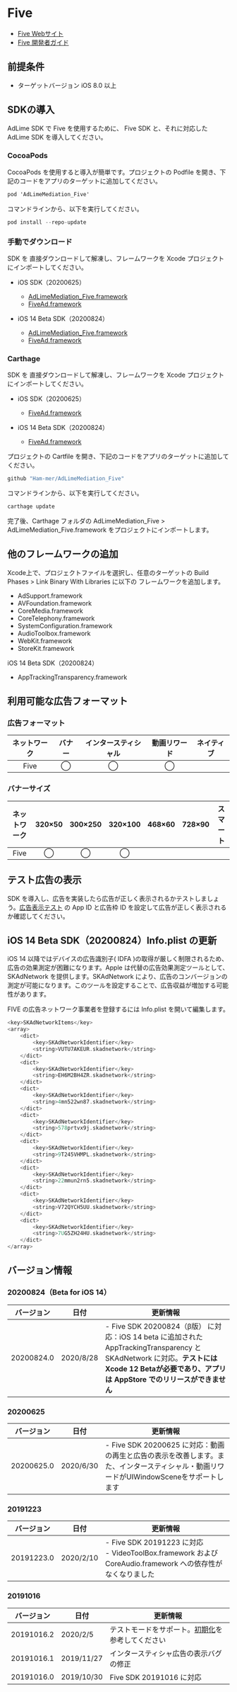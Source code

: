 # Five
- [Five Webサイト](hhttps://www.five-corp.com/)
- [Five 開発者ガイド](https://partner.fivecdm.com/help/integration)

## 前提条件
- ターゲットバージョン iOS 8.0 以上

## SDKの導入

AdLime SDK で Five を使用するために、 Five SDK と、それに対応した AdLime SDK を導入してください。

### CocoaPods

CocoaPods を使用すると導入が簡単です。プロジェクトの Podfile を開き、下記のコードをアプリのターゲットに追加してください。
```objectivec
pod 'AdLimeMediation_Five'
```

コマンドラインから、以下を実行してください。
```objectivec
pod install --repo-update
```

### 手動でダウンロード
SDK を 直接ダウンロードして解凍し、フレームワークを Xcode プロジェクトにインポートしてください。
- iOS SDK（20200625）
    - [AdLimeMediation_Five.framework](https://github.com/Ham-mer/AdLime-iOS-Pub/raw/master/DownloadZip/AdLimeMediation_Five/20200625.0.zip)
    - [FiveAd.framework](https://s3-ap-northeast-1.amazonaws.com/fivecdm-public/release-sdk/ios/20200625/FiveAd.framework-20200625.zip)

- iOS 14 Beta SDK（20200824）
    - [AdLimeMediation_Five.framework](https://github.com/Ham-mer/AdLime-iOS-Pub/raw/master/DownloadZip/AdLimeMediation_Five/20200824.0.zip)
    - [FiveAd.framework](https://s3-ap-northeast-1.amazonaws.com/fivecdm-public/release-sdk/ios/20200824/FiveAd.framework-20200824.zip)

### Carthage
SDK を 直接ダウンロードして解凍し、フレームワークを Xcode プロジェクトにインポートしてください。
- iOS SDK（20200625）
    - [FiveAd.framework](https://s3-ap-northeast-1.amazonaws.com/fivecdm-public/release-sdk/ios/20200625/FiveAd.framework-20200625.zip)

- iOS 14 Beta SDK（20200824）
    - [FiveAd.framework](https://s3-ap-northeast-1.amazonaws.com/fivecdm-public/release-sdk/ios/20200824/FiveAd.framework-20200824.zip)

プロジェクトの Cartfile を開き、下記のコードをアプリのターゲットに追加してください。
```objectivec
github "Ham-mer/AdLimeMediation_Five"
```

コマンドラインから、以下を実行してください。
```objectivec
carthage update
```

完了後、Carthage フォルダの AdLimeMediation_Five > AdLimeMediation_Five.framework をプロジェクトにインポートします。

## 他のフレームワークの追加
Xcode上で、プロジェクトファイルを選択し、任意のターゲットの Build Phases > Link Binary With Libraries に以下の フレームワークを追加します。

- AdSupport.framework
- AVFoundation.framework
- CoreMedia.framework
- CoreTelephony.framework
- SystemConfiguration.framework
- AudioToolbox.framework
- WebKit.framework
- StoreKit.framework

iOS 14 Beta SDK（20200824）
- AppTrackingTransparency.framework

## 利用可能な広告フォーマット

### 広告フォーマット
|ネットワーク|バナー|インタースティシャル|動画リワード|ネイティブ|
|:--------:|:----:|:--------------:|:------:|:----:|
|Five      |◯     | ◯          |◯       |     |

### バナーサイズ
|ネットワーク  |320×50  |300×250   |320×100  |468×60  |728×90  |スマート    |
|:-------:|:------:|:--------:|:-------:|:------:|:------:|:-------:|
|Five    |◯       |◯         |    ◯     |        |       |         |

## テスト広告の表示
SDK を導入し、広告を実装したら広告が正しく表示されるかテストしましょう。[広告表示テスト](./test.md#Five) の App ID と広告枠 ID を設定して広告が正しく表示されるか確認してください。

## iOS 14 Beta SDK（20200824）Info.plist の更新

iOS 14 以降ではデバイスの広告識別子( IDFA )の取得が厳しく制限されるため、広告の効果測定が困難になります。Apple は代替の広告効果測定ツールとして、SKAdNetwork を提供します。SKAdNetwork により、広告のコンバージョンの測定が可能になります。このツールを設定することで、広告収益が増加する可能性があります。

FIVE の広告ネットワーク事業者を登録するには Info.plist を開いて編集します。

```objectivec
<key>SKAdNetworkItems</key>
<array>
    <dict>
        <key>SKAdNetworkIdentifier</key>
        <string>VUTU7AKEUR.skadnetwork</string>
    </dict>
    <dict>
        <key>SKAdNetworkIdentifier</key>
        <string>EH6M2BH4ZR.skadnetwork</string>
    </dict>
    <dict>
        <key>SKAdNetworkIdentifier</key>
        <string>4mn522wn87.skadnetwork</string>
    </dict>
    <dict>
        <key>SKAdNetworkIdentifier</key>
        <string>578prtvx9j.skadnetwork</string>
    </dict>
    <dict>
        <key>SKAdNetworkIdentifier</key>
        <string>9T245VHMPL.skadnetwork</string>
    </dict>
    <dict>
        <key>SKAdNetworkIdentifier</key>
        <string>22mmun2rn5.skadnetwork</string>
    </dict>
    <dict>
        <key>SKAdNetworkIdentifier</key>
        <string>V72QYCH5UU.skadnetwork</string>
    </dict>
    <dict>
        <key>SKAdNetworkIdentifier</key>
        <string>7UG5ZH24HU.skadnetwork</string>
    </dict>
</array>
```

## バージョン情報
### 20200824（Beta for iOS 14）
| バージョン | 日付        | 更新情報                           |
|----------|-------------|----------------------------------|
| 20200824.0 | 2020/8/28 | - Five SDK 20200824（β版） に対応：iOS 14 beta に追加された AppTrackingTransparency と SKAdNetwork に対応。**テストには Xcode 12 Betaが必要であり、アプリは AppStore でのリリースができません**|

### 20200625
| バージョン | 日付        | 更新情報                           |
|----------|-------------|----------------------------------|
| 20200625.0| 2020/6/30  | - Five SDK 20200625 に対応：動画の再生と広告の表示を改善します。また、インタースティシャル・動画リワードがUIWindowSceneをサポートします|

### 20191223
| バージョン | 日付        | 更新情報                           |
|----------|-------------|----------------------------------|
| 20191223.0| 2020/2/10  | - Five SDK 20191223 に対応<br>- VideoToolBox.framework および CoreAudio.framework への依存性がなくなりました  |

### 20191016
| バージョン | 日付        | 更新情報                           |
|----------|-------------|----------------------------------|
| 20191016.2| 2020/2/5   | テストモードをサポート。[初期化](./init.md)を参考してください |
| 20191016.1| 2019/11/27 | インタースティシャ広告の表示バグの修正 |
| 20191016.0| 2019/10/30 | Five SDK 20191016 に対応     |